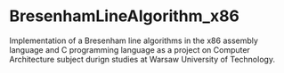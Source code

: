 # BresenhamLineAlgorithm_x86
Implementation of a Bresenham line algorithms in the x86 assembly language and C programming language as a project on Computer Architecture subject durign studies at Warsaw University of Technology.
